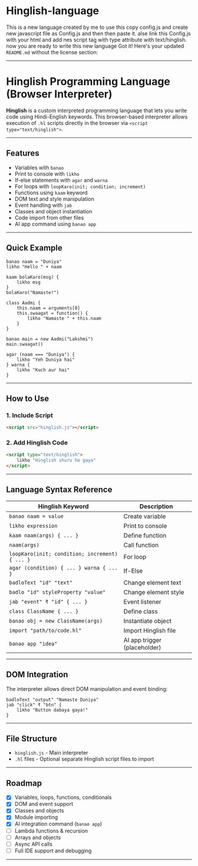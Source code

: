 # Hinglish-language
This is a new language created by me 
to use this copy config.js and create new javascript file as Config.js and then then paste it.
alse link this Config.js  with your html and add nes script tag with type attribute with text/hinglish.
now you are ready to write this new language 
Got it! Here's your updated `README.md` without the license section:

---

# Hinglish Programming Language (Browser Interpreter)

**Hinglish** is a custom interpreted programming language that lets you write code using Hindi-English keywords. This browser-based interpreter allows execution of `.hl` scripts directly in the browser via `<script type="text/hinglish">`.

---

## Features

- Variables with `banao`
- Print to console with `likho`
- If-else statements with `agar` and `warna`
- For loops with `loopKaro(init; condition; increment)`
- Functions using `kaam` keyword
- DOM text and style manipulation
- Event handling with `jab`
- Classes and object instantiation
- Code import from other files
- AI app command using `banao app`

---

## Quick Example

```hinglish
banao naam = "Duniya"
likho "Hello " + naam

kaam bolaKaro(msg) {
    likho msg
}
bolaKaro("Namaste!")

class Aadmi {
    this.naam = arguments[0]
    this.swaagat = function() {
        likho "Namaste " + this.naam
    }
}

banao main = new Aadmi("Lakshmi")
main.swaagat()

agar (naam === "Duniya") {
    likho "Yeh Duniya hai"
} warna {
    likho "Kuch aur hai"
}
```

---

## How to Use

### 1. Include Script

```html
<script src="hinglish.js"></script>
```

### 2. Add Hinglish Code

```html
<script type="text/hinglish">
    likho "Hinglish shuru ho gaya"
</script>
```

---

## Language Syntax Reference

| Hinglish Keyword | Description |
|------------------|-------------|
| `banao naam = value` | Create variable |
| `likho expression` | Print to console |
| `kaam naam(args) { ... }` | Define function |
| `naam(args)` | Call function |
| `loopKaro(init; condition; increment) { ... }` | For loop |
| `agar (condition) { ... } warna { ... }` | If-Else |
| `badloText "id" "text"` | Change element text |
| `badlo "id" styleProperty "value"` | Change element style |
| `jab "event" ₹ "id" { ... }` | Event listener |
| `class ClassName { ... }` | Define class |
| `banao obj = new ClassName(args)` | Instantiate object |
| `import "path/to/code.hl"` | Import Hinglish file |
| `banao app "idea"` | AI app trigger (placeholder) |

---

## DOM Integration

The interpreter allows direct DOM manipulation and event binding:

```hinglish
badloText "output" "Namaste Duniya"
jab "click" ₹ "btn" {
    likho "Button dabaya gaya!"
}
```

---

## File Structure

- `hinglish.js` - Main interpreter
- `.hl` files - Optional separate Hinglish script files to import

---

## Roadmap

- [x] Variables, loops, functions, conditionals
- [x] DOM and event support
- [x] Classes and objects
- [x] Module importing
- [x] AI integration command (`banao app`)
- [ ] Lambda functions & recursion
- [ ] Arrays and objects
- [ ] Async API calls
- [ ] Full IDE support and debugging

---


